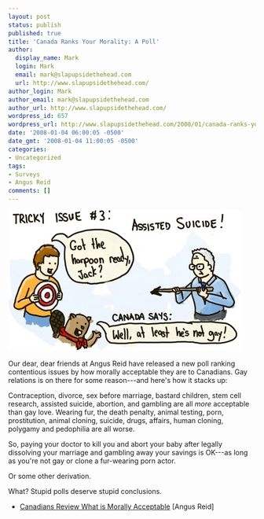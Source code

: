 ```yaml
---
layout: post
status: publish
published: true
title: 'Canada Ranks Your Morality: A Poll'
author:
  display_name: Mark
  login: Mark
  email: mark@slapupsidethehead.com
  url: http://www.slapupsidethehead.com/
author_login: Mark
author_email: mark@slapupsidethehead.com
author_url: http://www.slapupsidethehead.com/
wordpress_id: 657
wordpress_url: http://www.slapupsidethehead.com/2008/01/canada-ranks-your-morality/
date: '2008-01-04 06:00:05 -0500'
date_gmt: '2008-01-04 11:00:05 -0500'
categories:
- Uncategorized
tags:
- Surveys
- Angus Reid
comments: []
---
```

![Tricky Issue #3](/wp-content/media/2008/01/tricky-issue-3.jpg)

Our dear, dear friends at Angus Reid have released a new poll ranking contentious issues by how morally acceptable they are to Canadians. Gay relations is on there for some reason---and here's how it stacks up:

Contraception, divorce, sex before marriage, bastard children, stem cell research, assisted suicide, abortion, and gambling are all _more_ acceptable than gay love. Wearing fur, the death penalty, animal testing, porn, prostitution, animal cloning, suicide, drugs, affairs, human cloning, polygamy and pedophilia are all worse.

So, paying your doctor to kill you and abort your baby after legally dissolving your marriage and gambling away your savings is OK---as long as you're not gay or clone a fur-wearing porn actor.

Or some other derivation.

What? Stupid polls deserve stupid conclusions.

- [Canadians Review What is Morally Acceptable](http://www.angus-reid.com/polls/view/29454/canadians_review_what_is_morally_acceptable) [Angus Reid]
